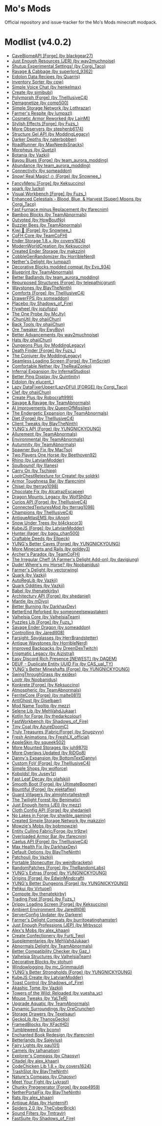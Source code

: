 # Mo's Mods
Official repository and issue-tracker for the Mo's Mods minecraft modpack.

# Modlist (v4.0.2)
<ul>
<li><a href="https://www.curseforge.com/minecraft/mc-mods/cavebiomeapi">CaveBiomeAPI [Forge] (by blackgear27)</a></li>
<li><a href="https://www.curseforge.com/minecraft/mc-mods/just-enough-resources-jer">Just Enough Resources (JER) (by way2muchnoise)</a></li>
<li><a href="https://www.curseforge.com/minecraft/mc-mods/shutup-experimental-settings">Shutup Experimental Settings! (by Corgi_Taco)</a></li>
<li><a href="https://www.curseforge.com/minecraft/mc-mods/ravage-and-cabbage">Ravage & Cabbage (by superlord_9362)</a></li>
<li><a href="https://www.curseforge.com/minecraft/mc-mods/eidolon-data-recipes">Eidolon Data Recipes (by Quarris)</a></li>
<li><a href="https://www.curseforge.com/minecraft/mc-mods/inventory-sorter">Inventory Sorter (by cpw)</a></li>
<li><a href="https://www.curseforge.com/minecraft/mc-mods/simple-voice-chat">Simple Voice Chat (by henkelmax)</a></li>
<li><a href="https://www.curseforge.com/minecraft/mc-mods/create">Create (by simibubi)</a></li>
<li><a href="https://www.curseforge.com/minecraft/mc-mods/polymorph">Polymorph (Forge) (by TheIllusiveC4)</a></li>
<li><a href="https://www.curseforge.com/minecraft/mc-mods/demagnetize">Demagnetize (by comp500)</a></li>
<li><a href="https://www.curseforge.com/minecraft/mc-mods/simple-storage-network">Simple Storage Network (by Lothrazar)</a></li>
<li><a href="https://www.curseforge.com/minecraft/mc-mods/farmers-respite">Farmer's Respite (by lumpazl)</a></li>
<li><a href="https://www.curseforge.com/minecraft/mc-mods/cosmetic-armor-reworked">Cosmetic Armor Reworked (by LainMI)</a></li>
<li><a href="https://www.curseforge.com/minecraft/mc-mods/stylish-effects">Stylish Effects [Forge] (by Fuzs_)</a></li>
<li><a href="https://www.curseforge.com/minecraft/mc-mods/more-observers">More Observers (by stephenb6174)</a></li>
<li><a href="https://www.curseforge.com/minecraft/mc-mods/structure-gel-api">Structure Gel API (by ModdingLegacy)</a></li>
<li><a href="https://www.curseforge.com/minecraft/mc-mods/darker-depths">Darker Depths (by naterbobber)</a></li>
<li><a href="https://www.curseforge.com/minecraft/mc-mods/roadrunner">RoadRunner (by MaxNeedsSnacks)</a></li>
<li><a href="https://www.curseforge.com/minecraft/mc-mods/morpheus">Morpheus (by Quetzi)</a></li>
<li><a href="https://www.curseforge.com/minecraft/mc-mods/botania">Botania (by Vazkii)</a></li>
<li><a href="https://www.curseforge.com/minecraft/mc-mods/bayou-blues">Bayou Blues (Forge) (by team_aurora_modding)</a></li>
<li><a href="https://www.curseforge.com/minecraft/mc-mods/abundance">Abundance (by team_aurora_modding)</a></li>
<li><a href="https://www.curseforge.com/minecraft/mc-mods/connectivity">Connectivity (by someaddon)</a></li>
<li><a href="https://www.curseforge.com/minecraft/mc-mods/snow-real-magic">Snow! Real Magic! ⛄ (Forge) (by Snownee_)</a></li>
<li><a href="https://www.curseforge.com/minecraft/mc-mods/fancymenu-forge">FancyMenu [Forge] (by Keksuccino)</a></li>
<li><a href="https://www.curseforge.com/minecraft/mc-mods/spark">spark (by Iucko)</a></li>
<li><a href="https://www.curseforge.com/minecraft/mc-mods/visual-workbench">Visual Workbench [Forge] (by Fuzs_)</a></li>
<li><a href="https://www.curseforge.com/minecraft/mc-mods/enhanced-celestials">Enhanced Celestials - Blood, Blue, & Harvest (Super) Moons (by Corgi_Taco)</a></li>
<li><a href="https://www.curseforge.com/minecraft/mc-mods/fastfurnace-minus-replacement">Fast Furnace minus Replacement (by tfarecnim)</a></li>
<li><a href="https://www.curseforge.com/minecraft/mc-mods/bamboo-blocks">Bamboo Blocks (by TeamAbnormals)</a></li>
<li><a href="https://www.curseforge.com/minecraft/mc-mods/outvoted">Outvoted (by HowBoutNo)</a></li>
<li><a href="https://www.curseforge.com/minecraft/mc-mods/buzzier-bees">Buzzier Bees (by TeamAbnormals)</a></li>
<li><a href="https://www.curseforge.com/minecraft/mc-mods/kiwi">Kiwi 🥝 (Forge) (by Snownee_)</a></li>
<li><a href="https://www.curseforge.com/minecraft/mc-mods/cofh-core">CoFH Core (by TeamCoFH)</a></li>
<li><a href="https://www.curseforge.com/minecraft/mc-mods/ender-storage-1-8">Ender Storage 1.8.+ (by covers1624)</a></li>
<li><a href="https://www.curseforge.com/minecraft/mc-mods/modernworldcreation">ModernWorldCreation (by Keksuccino)</a></li>
<li><a href="https://www.curseforge.com/minecraft/texture-packs/created-ender-storage">Created Ender Storage (by makzzin)</a></li>
<li><a href="https://www.curseforge.com/minecraft/mc-mods/cobblegenrandomizer">CobbleGenRandomizer (by HorribleNerd)</a></li>
<li><a href="https://www.curseforge.com/minecraft/mc-mods/nethers-delight">Nether's Delight (by lumpazl)</a></li>
<li><a href="https://www.curseforge.com/minecraft/mc-mods/decorative-blocks-modded-compat">Decorative Blocks modded compat (by Evo_934)</a></li>
<li><a href="https://www.curseforge.com/minecraft/mc-mods/blueprint">Blueprint (by TeamAbnormals)</a></li>
<li><a href="https://www.curseforge.com/minecraft/mc-mods/better-badlands">Better Badlands (by team_aurora_modding)</a></li>
<li><a href="https://www.curseforge.com/minecraft/mc-mods/repurposed-structures">Repurposed Structures (Forge) (by telepathicgrunt)</a></li>
<li><a href="https://www.curseforge.com/minecraft/mc-mods/waystones">Waystones (by BlayTheNinth)</a></li>
<li><a href="https://www.curseforge.com/minecraft/mc-mods/comforts">Comforts (Forge) (by TheIllusiveC4)</a></li>
<li><a href="https://www.curseforge.com/minecraft/mc-mods/drawerfps">DrawerFPS (by someaddon)</a></li>
<li><a href="https://www.curseforge.com/minecraft/mc-mods/placebo">Placebo (by Shadows_of_Fire)</a></li>
<li><a href="https://www.curseforge.com/minecraft/mc-mods/flywheel">Flywheel (by jozufozu)</a></li>
<li><a href="https://www.curseforge.com/minecraft/mc-mods/the-one-probe">The One Probe (by McJty)</a></li>
<li><a href="https://www.curseforge.com/minecraft/mc-mods/ichunutil">iChunUtil (by ohaiiChun)</a></li>
<li><a href="https://www.curseforge.com/minecraft/mc-mods/back-tools">Back Tools (by ohaiiChun)</a></li>
<li><a href="https://www.curseforge.com/minecraft/mc-mods/ore-tweaker">Ore Tweaker (by EwyBoy)</a></li>
<li><a href="https://www.curseforge.com/minecraft/mc-mods/better-advancements">Better Advancements (by way2muchnoise)</a></li>
<li><a href="https://www.curseforge.com/minecraft/mc-mods/hats">Hats (by ohaiiChun)</a></li>
<li><a href="https://www.curseforge.com/minecraft/mc-mods/dungeons-plus">Dungeons Plus (by ModdingLegacy)</a></li>
<li><a href="https://www.curseforge.com/minecraft/mc-mods/death-finder">Death Finder [Forge] (by Fuzs_)</a></li>
<li><a href="https://www.curseforge.com/minecraft/mc-mods/the-conjurer">The Conjurer (by ModdingLegacy)</a></li>
<li><a href="https://www.curseforge.com/minecraft/mc-mods/seamless-loading-screen-forge">Seamless Loading Screen (Forge) (by TimScript)</a></li>
<li><a href="https://www.curseforge.com/minecraft/mc-mods/comfortable-nether">Comfortable Nether (by TheRealZonko)</a></li>
<li><a href="https://www.curseforge.com/minecraft/mc-mods/infernal-expansion">Infernal Expansion (by InfernalStudios)</a></li>
<li><a href="https://www.curseforge.com/minecraft/mc-mods/better-ping-display">Better Ping Display (by Quintinity)</a></li>
<li><a href="https://www.curseforge.com/minecraft/mc-mods/eidolon">Eidolon (by elucent_)</a></li>
<li><a href="https://www.curseforge.com/minecraft/mc-mods/lazy-dfu-forge">Lazy DataFixerUpper(LazyDFU) [FORGE] (by Corgi_Taco)</a></li>
<li><a href="https://www.curseforge.com/minecraft/mc-mods/clef">Clef (by ohaiiChun)</a></li>
<li><a href="https://www.curseforge.com/minecraft/mc-mods/create-plus">Create Plus (by Robocraft999)</a></li>
<li><a href="https://www.curseforge.com/minecraft/mc-mods/savage-and-ravage">Savage & Ravage (by TeamAbnormals)</a></li>
<li><a href="https://www.curseforge.com/minecraft/mc-mods/ai-improvements">AI Improvements (by QueenOfMissiles)</a></li>
<li><a href="https://www.curseforge.com/minecraft/mc-mods/endergetic">The Endergetic Expansion (by TeamAbnormals)</a></li>
<li><a href="https://www.curseforge.com/minecraft/mc-mods/diet">Diet (Forge) (by TheIllusiveC4)</a></li>
<li><a href="https://www.curseforge.com/minecraft/mc-mods/client-tweaks">Client Tweaks (by BlayTheNinth)</a></li>
<li><a href="https://www.curseforge.com/minecraft/mc-mods/yungs-api">YUNG's API (Forge) (by YUNGNICKYOUNG)</a></li>
<li><a href="https://www.curseforge.com/minecraft/mc-mods/allurement">Allurement (by TeamAbnormals)</a></li>
<li><a href="https://www.curseforge.com/minecraft/mc-mods/environmental">Environmental (by TeamAbnormals)</a></li>
<li><a href="https://www.curseforge.com/minecraft/mc-mods/autumnity">Autumnity (by TeamAbnormals)</a></li>
<li><a href="https://www.curseforge.com/minecraft/mc-mods/spawner-fix">Spawner Bug Fix (by MacTso)</a></li>
<li><a href="https://www.curseforge.com/minecraft/mc-mods/two-players-one-horse">Two Players One Horse (by Beethoven92)</a></li>
<li><a href="https://www.curseforge.com/minecraft/mc-mods/rhino">Rhino (by LatvianModder)</a></li>
<li><a href="https://www.curseforge.com/minecraft/mc-mods/lllanes-soulbound">Soulbound! (by lllanes)</a></li>
<li><a href="https://www.curseforge.com/minecraft/mc-mods/carry-on">Carry On (by Tschipp)</a></li>
<li><a href="https://www.curseforge.com/minecraft/texture-packs/lootrchestretexture-for-create">LootrChestRetexture for Create! (by soldrk)</a></li>
<li><a href="https://www.curseforge.com/minecraft/mc-mods/armor-toughness-bar">Armor Toughness Bar (by tfarecnim)</a></li>
<li><a href="https://www.curseforge.com/minecraft/mc-mods/chisel">Chisel (by tterrag1098)</a></li>
<li><a href="https://www.curseforge.com/minecraft/mc-mods/chocolate-fix">Chocolate Fix (by AlcatrazEscapee)</a></li>
<li><a href="https://www.curseforge.com/minecraft/mc-mods/dragon-mounts-legacy">Dragon Mounts: Legacy (by WolfSh0tz)</a></li>
<li><a href="https://www.curseforge.com/minecraft/mc-mods/curios">Curios API (Forge) (by TheIllusiveC4)</a></li>
<li><a href="https://www.curseforge.com/minecraft/mc-mods/ctm">ConnectedTexturesMod (by tterrag1098)</a></li>
<li><a href="https://www.curseforge.com/minecraft/mc-mods/champions">Champions (by TheIllusiveC4)</a></li>
<li><a href="https://www.curseforge.com/minecraft/texture-packs/antiqueatlasems">AntiqueAtlasEMS (by iiAnon)</a></li>
<li><a href="https://www.curseforge.com/minecraft/mc-mods/snow-under-trees">Snow Under Trees (by bl4ckscor3)</a></li>
<li><a href="https://www.curseforge.com/minecraft/mc-mods/kubejs-forge">KubeJS (Forge) (by LatvianModder)</a></li>
<li><a href="https://www.curseforge.com/minecraft/mc-mods/hunterillager">Hunter illager (by bagu_chan500)</a></li>
<li><a href="https://www.curseforge.com/minecraft/mc-mods/craftable-deeds">Craftable Deeds (by Ellpeck)</a></li>
<li><a href="https://www.curseforge.com/minecraft/mc-mods/yungs-better-caves">YUNG's Better Caves (Forge) (by YUNGNICKYOUNG)</a></li>
<li><a href="https://www.curseforge.com/minecraft/mc-mods/more-minecarts">More Minecarts and Rails (by goldey3)</a></li>
<li><a href="https://www.curseforge.com/minecraft/mc-mods/archers-paradox">Archer's Paradox (by TeamCoFH)</a></li>
<li><a href="https://www.curseforge.com/minecraft/mc-mods/the-irregular-chef">The Irregular Chef! (A Farmer's Delight Add-on) (by davigjung)</a></li>
<li><a href="https://www.curseforge.com/minecraft/mc-mods/dude-wheres-my-horse">Dude! Where's my Horse? (by Noobanidus)</a></li>
<li><a href="https://www.curseforge.com/minecraft/mc-mods/farmers-delight">Farmer's Delight (by vectorwing)</a></li>
<li><a href="https://www.curseforge.com/minecraft/mc-mods/quark">Quark (by Vazkii)</a></li>
<li><a href="https://www.curseforge.com/minecraft/mc-mods/autoreglib">AutoRegLib (by Vazkii)</a></li>
<li><a href="https://www.curseforge.com/minecraft/mc-mods/quark-oddities">Quark Oddities (by Vazkii)</a></li>
<li><a href="https://www.curseforge.com/minecraft/mc-mods/babel">Babel (by thenatekirby)</a></li>
<li><a href="https://www.curseforge.com/minecraft/mc-mods/architectury-forge">Architectury API (Forge) (by shedaniel)</a></li>
<li><a href="https://www.curseforge.com/minecraft/mc-mods/mantle">Mantle (by mDiyo)</a></li>
<li><a href="https://www.curseforge.com/minecraft/mc-mods/better-burning">Better Burning (by DarkhaxDev)</a></li>
<li><a href="https://www.curseforge.com/minecraft/mc-mods/betterend-re-forked">BetterEnd Reforked (by someoneelsewastaken)</a></li>
<li><a href="https://www.curseforge.com/minecraft/mc-mods/valhelsia-core">Valhelsia Core (by ValhelsiaTeam)</a></li>
<li><a href="https://www.curseforge.com/minecraft/mc-mods/puzzles-lib">Puzzles Lib [Forge] (by Fuzs_)</a></li>
<li><a href="https://www.curseforge.com/minecraft/mc-mods/savage-ender-dragon">Savage Ender Dragon (by someaddon)</a></li>
<li><a href="https://www.curseforge.com/minecraft/mc-mods/controlling">Controlling (by Jaredlll08)</a></li>
<li><a href="https://www.curseforge.com/minecraft/mc-mods/farsight-spyglasses">Farsight: Spyglasses (by HerrBrandstetter)</a></li>
<li><a href="https://www.curseforge.com/minecraft/mc-mods/antique-waystones">Antique Waystones (by HorribleNerd)</a></li>
<li><a href="https://www.curseforge.com/minecraft/mc-mods/improvedbackpacks">Improved Backpacks (by DreenDexTwitch)</a></li>
<li><a href="https://www.curseforge.com/minecraft/mc-mods/enigmatic-legacy">Enigmatic Legacy (by Aizistral)</a></li>
<li><a href="https://www.curseforge.com/minecraft/mc-mods/edrp">Easy Discord Rich Presence [NEWEST] (by DAQEM)</a></li>
<li><a href="https://www.curseforge.com/minecraft/mc-mods/deuf-duplicate-entity-uuid-fix">DEUF - Duplicate Entity UUID Fix (by CAS_ual_TY)</a></li>
<li><a href="https://www.curseforge.com/minecraft/mc-mods/yungs-better-mineshafts-forge">YUNG's Better Mineshafts (Forge) (by YUNGNICKYOUNG)</a></li>
<li><a href="https://www.curseforge.com/minecraft/mc-mods/swingthroughgrass">SwingThroughGrass (by exidex)</a></li>
<li><a href="https://www.curseforge.com/minecraft/mc-mods/lootr">Lootr (by Noobanidus)</a></li>
<li><a href="https://www.curseforge.com/minecraft/mc-mods/konkrete">Konkrete [Forge] (by Keksuccino)</a></li>
<li><a href="https://www.curseforge.com/minecraft/mc-mods/atmospheric">Atmospheric (by TeamAbnormals)</a></li>
<li><a href="https://www.curseforge.com/minecraft/mc-mods/ferritecore">FerriteCore (Forge) (by malte0811)</a></li>
<li><a href="https://www.curseforge.com/minecraft/mc-mods/antighost">AntiGhost (by Giselbaer)</a></li>
<li><a href="https://www.curseforge.com/minecraft/mc-mods/mod-name-tooltip">Mod Name Tooltip (by mezz)</a></li>
<li><a href="https://www.curseforge.com/minecraft/mc-mods/selene">Selene Lib (by MehVahdJukaar)</a></li>
<li><a href="https://www.curseforge.com/minecraft/mc-mods/kotlin-for-forge">Kotlin for Forge (by thedarkcolour)</a></li>
<li><a href="https://www.curseforge.com/minecraft/mc-mods/fastworkbench">FastWorkbench (by Shadows_of_Fire)</a></li>
<li><a href="https://www.curseforge.com/minecraft/mc-mods/tiny-coal">Tiny Coal (by AzureDoomC)</a></li>
<li><a href="https://www.curseforge.com/minecraft/mc-mods/truly-treasures">Truly Treasures (Fabric/Forge) (by Snugzyyy)</a></li>
<li><a href="https://www.curseforge.com/minecraft/texture-packs/fresh-animations">Fresh Animations (by FreshLX_official)</a></li>
<li><a href="https://www.curseforge.com/minecraft/mc-mods/appleskin">AppleSkin (by squeek502)</a></li>
<li><a href="https://www.curseforge.com/minecraft/mc-mods/more-mounted-storages">More Mounted Storages (by juh9870)</a></li>
<li><a href="https://www.curseforge.com/minecraft/mc-mods/more-overlays-updated">More Overlays Updated (by RiDGo8)</a></li>
<li><a href="https://www.curseforge.com/minecraft/mc-mods/beta-dannys-expansion">Danny's Expansion (by BottomTextDanny)</a></li>
<li><a href="https://www.curseforge.com/minecraft/mc-mods/custom-fov">Custom FoV (Forge) (by TheIllusiveC4)</a></li>
<li><a href="https://www.curseforge.com/minecraft/mc-mods/simple-shops">Simple Shops (by wolforce)</a></li>
<li><a href="https://www.curseforge.com/minecraft/mc-mods/kobolds">Kobolds! (by Jusey1z)</a></li>
<li><a href="https://www.curseforge.com/minecraft/mc-mods/fast-leaf-decay">Fast Leaf Decay (by olafskiii)</a></li>
<li><a href="https://www.curseforge.com/minecraft/mc-mods/smooth-boot-forge">Smooth Boot (Forge) (by UltimateBoomer)</a></li>
<li><a href="https://www.curseforge.com/minecraft/mc-mods/bountiful">Bountiful (Forge) (by ejektaflex)</a></li>
<li><a href="https://www.curseforge.com/minecraft/mc-mods/guard-villagers">Guard Villagers (by almightytallestred)</a></li>
<li><a href="https://www.curseforge.com/minecraft/mc-mods/the-twilight-forest">The Twilight Forest (by Benimatic)</a></li>
<li><a href="https://www.curseforge.com/minecraft/mc-mods/jei">Just Enough Items (JEI) (by mezz)</a></li>
<li><a href="https://www.curseforge.com/minecraft/mc-mods/cloth-config-forge">Cloth Config API (Forge) (by shedaniel)</a></li>
<li><a href="https://www.curseforge.com/minecraft/mc-mods/no-lakes-in-forge">No Lakes in Forge (by shwible_gaming)</a></li>
<li><a href="https://www.curseforge.com/minecraft/texture-packs/created-storage-network">Created Simple Storage Network (by makzzin)</a></li>
<li><a href="https://www.curseforge.com/minecraft/mc-mods/mowzies-mobs">Mowzie's Mobs (by bobmowzie)</a></li>
<li><a href="https://www.curseforge.com/minecraft/mc-mods/entityculling">Entity Culling Fabric/Forge (by tr9zw)</a></li>
<li><a href="https://www.curseforge.com/minecraft/mc-mods/overloaded-armor-bar">Overloaded Armor Bar (by tfarecnim)</a></li>
<li><a href="https://www.curseforge.com/minecraft/mc-mods/caelus">Caelus API (Forge) (by TheIllusiveC4)</a></li>
<li><a href="https://www.curseforge.com/minecraft/mc-mods/max-health-fix">Max Health Fix (by DarkhaxDev)</a></li>
<li><a href="https://www.curseforge.com/minecraft/mc-mods/default-options">Default Options (by BlayTheNinth)</a></li>
<li><a href="https://www.curseforge.com/minecraft/mc-mods/patchouli">Patchouli (by Vazkii)</a></li>
<li><a href="https://www.curseforge.com/minecraft/mc-mods/portable-stonecutter">Portable Stonecutter (by weirdbrackets)</a></li>
<li><a href="https://www.curseforge.com/minecraft/mc-mods/randompatches-forge">RandomPatches (Forge) (by TheRandomLabs)</a></li>
<li><a href="https://www.curseforge.com/minecraft/mc-mods/yungs-extras">YUNG's Extras (Forge) (by YUNGNICKYOUNG)</a></li>
<li><a href="https://www.curseforge.com/minecraft/mc-mods/origins-forge">Origins (Forge) (by EdwinMindcraft)</a></li>
<li><a href="https://www.curseforge.com/minecraft/mc-mods/yungs-better-dungeons">YUNG's Better Dungeons (Forge) (by YUNGNICKYOUNG)</a></li>
<li><a href="https://www.curseforge.com/minecraft/mc-mods/pehkui">Pehkui (by Virtuoel)</a></li>
<li><a href="https://www.curseforge.com/minecraft/mc-mods/compote">Compote (by thenatekirby)</a></li>
<li><a href="https://www.curseforge.com/minecraft/mc-mods/trading-post">Trading Post [Forge] (by Fuzs_)</a></li>
<li><a href="https://www.curseforge.com/minecraft/mc-mods/drippy-loading-screen">Drippy Loading Screen [Forge] (by Keksuccino)</a></li>
<li><a href="https://www.curseforge.com/minecraft/mc-mods/ambient-environment">Ambient Environment (by Jaredlll08)</a></li>
<li><a href="https://www.curseforge.com/minecraft/mc-mods/serverconfig-updater">ServerConfig Updater (by Darkere)</a></li>
<li><a href="https://www.curseforge.com/minecraft/mc-mods/farmers-delight-compats">Farmer's Delight Compats (by burritoeatinghamster)</a></li>
<li><a href="https://www.curseforge.com/minecraft/mc-mods/just-enough-professions-jep">Just Enough Professions (JEP) (by Mrbysco)</a></li>
<li><a href="https://www.curseforge.com/minecraft/mc-mods/alexs-mobs">Alex's Mobs (by alex_khaan)</a></li>
<li><a href="https://www.curseforge.com/minecraft/mc-mods/create-confectionery">Create Confectionery (by Furti_Two)</a></li>
<li><a href="https://www.curseforge.com/minecraft/mc-mods/supplementaries">Supplementaries (by MehVahdJukaar)</a></li>
<li><a href="https://www.curseforge.com/minecraft/mc-mods/abnormals-delight">Abnormals Delight (by TeamAbnormals)</a></li>
<li><a href="https://www.curseforge.com/minecraft/mc-mods/better-compatibility-checker">Better Compatibility Checker (by Gaz_)</a></li>
<li><a href="https://www.curseforge.com/minecraft/mc-mods/valhelsia-structures">Valhelsia Structures (by ValhelsiaTeam)</a></li>
<li><a href="https://www.curseforge.com/minecraft/mc-mods/decorative-blocks">Decorative Blocks (by stohun)</a></li>
<li><a href="https://www.curseforge.com/minecraft/mc-mods/windowlogging">Windowlogging (by mc_Grimmauld)</a></li>
<li><a href="https://www.curseforge.com/minecraft/mc-mods/yungs-better-strongholds">YUNG's Better Strongholds (Forge) (by YUNGNICKYOUNG)</a></li>
<li><a href="https://www.curseforge.com/minecraft/mc-mods/kubejs-create">KubeJS Create (by LatvianModder)</a></li>
<li><a href="https://www.curseforge.com/minecraft/mc-mods/toast-control">Toast Control (by Shadows_of_Fire)</a></li>
<li><a href="https://www.curseforge.com/minecraft/mc-mods/akashic-tome">Akashic Tome (by Vazkii)</a></li>
<li><a href="https://www.curseforge.com/minecraft/mc-mods/towers-of-the-wild-reloaded">Towers of the Wild: Reloaded (by yuesha_yc)</a></li>
<li><a href="https://www.curseforge.com/minecraft/mc-mods/mouse-tweaks">Mouse Tweaks (by YaLTeR)</a></li>
<li><a href="https://www.curseforge.com/minecraft/mc-mods/upgrade-aquatic">Upgrade Aquatic (by TeamAbnormals)</a></li>
<li><a href="https://www.curseforge.com/minecraft/mc-mods/dynamic-surroundings">Dynamic Surroundings (by OreCruncher)</a></li>
<li><a href="https://www.curseforge.com/minecraft/mc-mods/storage-drawers">Storage Drawers (by Texelsaur)</a></li>
<li><a href="https://www.curseforge.com/minecraft/mc-mods/geckolib">GeckoLib (by ThanosGecko)</a></li>
<li><a href="https://www.curseforge.com/minecraft/mc-mods/framedblocks">FramedBlocks (by XFactHD)</a></li>
<li><a href="https://www.curseforge.com/minecraft/mc-mods/tumbleweed">Tumbleweed (by bconv)</a></li>
<li><a href="https://www.curseforge.com/minecraft/mc-mods/enchanted-book-redesign">Enchanted Book Redesign (by tfarecnim)</a></li>
<li><a href="https://www.curseforge.com/minecraft/mc-mods/betterlands">Betterlands (by Sajevius)</a></li>
<li><a href="https://www.curseforge.com/minecraft/mc-mods/fairy-lights">Fairy Lights (by pau101)</a></li>
<li><a href="https://www.curseforge.com/minecraft/mc-mods/camels">Camels (by talhanation)</a></li>
<li><a href="https://www.curseforge.com/minecraft/mc-mods/explorers-compass">Explorer's Compass (by Chaosyr)</a></li>
<li><a href="https://www.curseforge.com/minecraft/mc-mods/citadel">Citadel (by alex_khaan)</a></li>
<li><a href="https://www.curseforge.com/minecraft/mc-mods/codechicken-lib-1-8">CodeChicken Lib 1.8.+ (by covers1624)</a></li>
<li><a href="https://www.curseforge.com/minecraft/mc-mods/trashslot">TrashSlot (by BlayTheNinth)</a></li>
<li><a href="https://www.curseforge.com/minecraft/mc-mods/natures-compass">Nature's Compass (by Chaosyr)</a></li>
<li><a href="https://www.curseforge.com/minecraft/mc-mods/meet-your-fight">Meet Your Fight (by Lykrast)</a></li>
<li><a href="https://www.curseforge.com/minecraft/mc-mods/chunky-pregenerator-forge">Chunky Pregenerator (Forge) (by pop4959)</a></li>
<li><a href="https://www.curseforge.com/minecraft/mc-mods/netherportalfix">NetherPortalFix (by BlayTheNinth)</a></li>
<li><a href="https://www.curseforge.com/minecraft/mc-mods/rats">Rats (by alex_khaan)</a></li>
<li><a href="https://www.curseforge.com/minecraft/mc-mods/antique-atlas">Antique Atlas (by Hunternif)</a></li>
<li><a href="https://www.curseforge.com/minecraft/mc-mods/spiders-2-0">Spiders 2.0 (by TheCyberBrick)</a></li>
<li><a href="https://www.curseforge.com/minecraft/mc-mods/sound-filters">Sound Filters (by Tmtravlr)</a></li>
<li><a href="https://www.curseforge.com/minecraft/mc-mods/fastsuite">FastSuite (by Shadows_of_Fire)</a></li>
</ul>
